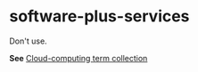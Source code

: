 # software-plus-services

Don't use.

**See** [Cloud-computing term collection](../term-collections/cloud-computing-terms.md)
